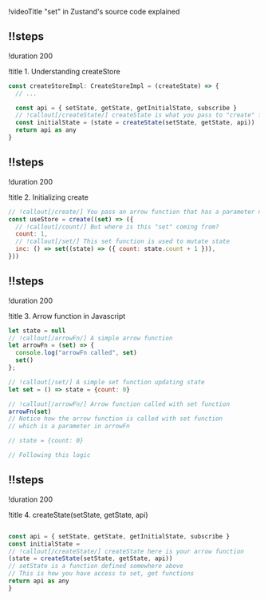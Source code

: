 !videoTitle "set" in Zustand's source code explained

## !!steps

!duration 200

!title 1. Understanding createStore

```js ! zustand/src/vanilla.ts
const createStoreImpl: CreateStoreImpl = (createState) => {
  // ...

  const api = { setState, getState, getInitialState, subscribe }
  // !callout[/createState/] createState is what you pass to "create" function
  const initialState = (state = createState(setState, getState, api))
  return api as any
}

```

## !!steps

!duration 200

!title 2. Initializing create

```js ! example/app.jsx
// !callout[/create/] You pass an arrow function that has a parameter named "set" 
const useStore = create((set) => ({
  // !callout[/count/] But where is this "set" coming from?
  count: 1,
  // !callout[/set/] This set function is used to mutate state
  inc: () => set((state) => ({ count: state.count + 1 })),
}))

```

## !!steps

!duration 200

!title 3. Arrow function in Javascript

```js ! zustand/src/vanilla.ts
let state = null
// !callout[/arrowFn/] A simple arrow function
let arrowFn = (set) => {
  console.log("arrowFn called", set)
  set()
};

// !callout[/set/] A simple set function updating state
let set = () => state = {count: 0}

// !callout[/arrowFn/] Arrow function called with set function
arrowFn(set)
// Notice how the arrow function is called with set function
// which is a parameter in arrowFn

// state = {count: 0}

// Following this logic

```

## !!steps

!duration 200

!title 4. createState(setState, getState, api)

```js ! zustand/src/vanilla.ts

const api = { setState, getState, getInitialState, subscribe }
const initialState = 
// !callout[/createState/] createState here is your arrow function 
(state = createState(setState, getState, api))
// setState is a function defined somewhere above
// This is how you have access to set, get functions
return api as any
}
```
